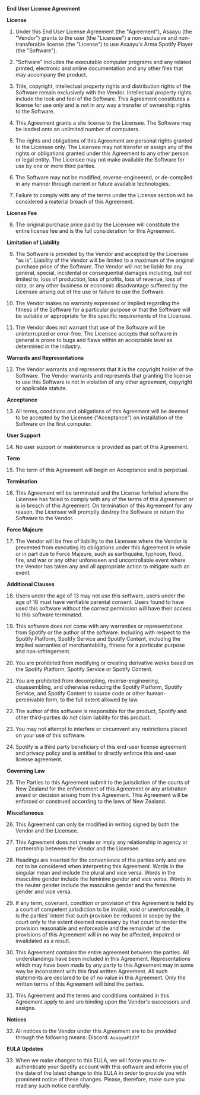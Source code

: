 
**End User License Agreement**

**License**

1.  Under this End User License Agreement (the "Agreement"), Asaayu (the "Vendor") grants to the user (the "Licensee") a non-exclusive and non-transferable license (the "License") to use Asaayu's Arma Spotify Player (the "Software").

2.  "Software" includes the executable computer programs and any related printed, electronic and online documentation and any other files that may accompany the product.

3.  Title, copyright, intellectual property rights and distribution rights of the Software remain exclusively with the Vendor. Intellectual property rights include the look and feel of the Software. This Agreement constitutes a license for use only and is not in any way a transfer of ownership rights to the Software.

4.  This Agreement grants a site license to the Licensee. The Software may be loaded onto an unlimited number of computers.

5.  The rights and obligations of this Agreement are personal rights granted to the Licensee only. The Licensee may not transfer or assign any of the rights or obligations granted under this Agreement to any other person or legal entity. The Licensee may not make available the Software for use by one or more third parties.

6.  The Software may not be modified, reverse-engineered, or de-compiled in any manner through current or future available technologies.

7.  Failure to comply with any of the terms under the License section will be considered a material breach of this Agreement.

**License Fee**

8.  The original purchase price paid by the Licensee will constitute the entire license fee and is the full consideration for this Agreement.

**Limitation of Liability**

9.  The Software is provided by the Vendor and accepted by the Licensee "as is". Liability of the Vendor will be limited to a maximum of the original purchase price of the Software. The Vendor will not be liable for any general, special, incidental or consequential damages including, but not limited to, loss of production, loss of profits, loss of revenue, loss of data, or any other business or economic disadvantage suffered by the Licensee arising out of the use or failure to use the Software.

10.  The Vendor makes no warranty expressed or implied regarding the fitness of the Software for a particular purpose or that the Software will be suitable or appropriate for the specific requirements of the Licensee.

11.  The Vendor does not warrant that use of the Software will be uninterrupted or error-free. The Licensee accepts that software in general is prone to bugs and flaws within an acceptable level as determined in the industry.

**Warrants and Representations**

12.  The Vendor warrants and represents that it is the copyright holder of the Software. The Vendor warrants and represents that granting the license to use this Software is not in violation of any other agreement, copyright or applicable statute.

**Acceptance**

13.  All terms, conditions and obligations of this Agreement will be deemed to be accepted by the Licensee ("Acceptance") on installation of the Software on the first computer.

**User Support**

14.  No user support or maintenance is provided as part of this Agreement.

**Term**

15.  The term of this Agreement will begin on Acceptance and is perpetual.

**Termination**

16.  This Agreement will be terminated and the License forfeited where the Licensee has failed to comply with any of the terms of this Agreement or is in breach of this Agreement. On termination of this Agreement for any reason, the Licensee will promptly destroy the Software or return the Software to the Vendor.

**Force Majeure**

17.  The Vendor will be free of liability to the Licensee where the Vendor is prevented from executing its obligations under this Agreement in whole or in part due to Force Majeure, such as earthquake, typhoon, flood, fire, and war or any other unforeseen and uncontrollable event where the Vendor has taken any and all appropriate action to mitigate such an event.

**Additional Clauses**

18.  Users under the age of 13 may not use this software, users under the age of 18 must have verifiable parental consent.  Users found to have used this software without the correct permission will have their access to this software terminated.

19.  This software does not come with any warranties or representations from Spotify or the author of the software. Including with respect to the Spotify Platform, Spotify Service and Spotify Content, including the implied warranties of merchantability, fitness for a particular purpose and non-infringement.

20.  You are prohibited from modifying or creating derivative works based on the Spotify Platform, Spotify Service or Spotify Content.

21.  You are prohibited from decompiling, reverse-engineering, disassembling, and otherwise reducing the Spotify Platform, Spotify Service, and Spotify Content to source code or other human-perceivable form, to the full extent allowed by law.

22.  The author of this software is responsible for the product, Spotify and other third-parties do not claim liability for this product.

23.  You may not attempt to interfere or circumvent any restrictions placed on your use of this software.

24.  Spotify is a third party beneficiary of this end-user license agreement and privacy policy and is entitled to directly enforce this end-user license agreement.

**Governing Law**

25.  The Parties to this Agreement submit to the jurisdiction of the courts of New Zealand for the enforcement of this Agreement or any arbitration award or decision arising from this Agreement. This Agreement will be enforced or construed according to the laws of New Zealand.

**Miscellaneous**

26.  This Agreement can only be modified in writing signed by both the Vendor and the Licensee.

27.  This Agreement does not create or imply any relationship in agency or partnership between the Vendor and the Licensee.

28.  Headings are inserted for the convenience of the parties only and are not to be considered when interpreting this Agreement. Words in the singular mean and include the plural and vice versa. Words in the masculine gender include the feminine gender and vice versa. Words in the neuter gender include the masculine gender and the feminine gender and vice versa.

29.  If any term, covenant, condition or provision of this Agreement is held by a court of competent jurisdiction to be invalid, void or unenforceable, it is the parties' intent that such provision be reduced in scope by the court only to the extent deemed necessary by that court to render the provision reasonable and enforceable and the remainder of the provisions of this Agreement will in no way be affected, impaired or invalidated as a result.

30.  This Agreement contains the entire agreement between the parties. All understandings have been included in this Agreement. Representations which may have been made by any party to this Agreement may in some way be inconsistent with this final written Agreement. All such statements are declared to be of no value in this Agreement. Only the written terms of this Agreement will bind the parties.

31.  This Agreement and the terms and conditions contained in this Agreement apply to and are binding upon the Vendor's successors and assigns.

**Notices**

32.  All notices to the Vendor under this Agreement are to be provided through the following means:
Discord: `Asaayu#1337`

**EULA Updates**

33. When we make changes to this EULA, we will force you to re-authenticate your Spotify account with this software and inform you of the date of the latest change to this EULA in order to provide you with prominent notice of these changes.
    Please, therefore, make sure you read any such notice carefully.


